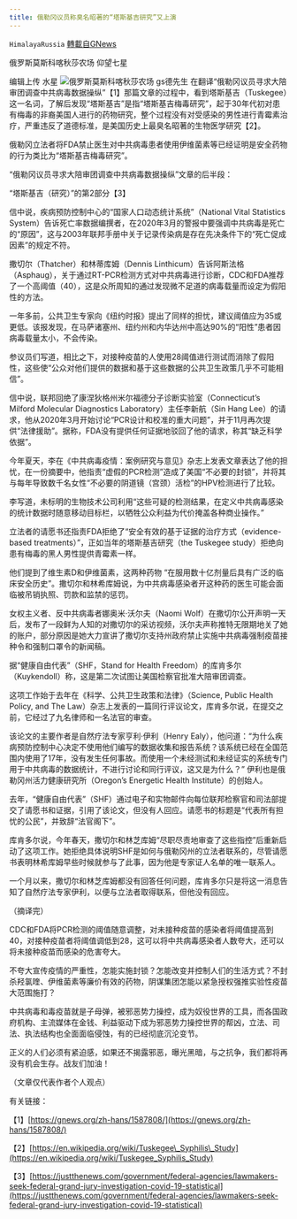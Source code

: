 ```yaml
---
title: 俄勒冈议员称臭名昭著的“塔斯基吉研究”又上演
---
```

`HimalayaRussia` [轉載自GNews](https://gnews.org/zh-hans/1588013/)

俄罗斯莫斯科喀秋莎农场 仰望七星

编辑上传 水星
![](https://assets.gnews.org/wp-content/uploads/2021/10/C-4.jpg)俄罗斯莫斯科喀秋莎农场 gs德先生
在翻译“俄勒冈议员寻求大陪审团调查中共病毒数据操纵”【1】那篇文章的过程中，看到塔斯基吉（Tuskegee）这一名词，了解后发现“塔斯基吉”是指“塔斯基吉梅毒研究”，起于30年代初对患有梅毒的非裔美国人进行的药物研究，整个过程没有对受感染的男性进行青霉素治疗，严重违反了道德标准，是美国历史上最臭名昭著的生物医学研究【2】。

俄勒冈立法者将FDA禁止医生对中共病毒患者使用伊维菌素等已经证明是安全药物的行为类比为“塔斯基吉梅毒研究”。

“俄勒冈议员寻求大陪审团调查中共病毒数据操纵”文章的后半段：

“塔斯基吉（研究）”的第2部分【3】

信中说，疾病预防控制中心的“国家人口动态统计系统”（National Vital Statistics System）告诉死亡率数据编撰者，在2020年3月的警报中要强调中共病毒是死亡的“原因”，这与2003年联邦手册中关于记录传染病是存在先决条件下的“死亡促成因素”的规定不符。

撒切尔（Thatcher）和林蒂库姆（Dennis Linthicum）告诉阿斯法格（Asphaug），关于通过RT-PCR检测方式对中共病毒进行诊断，CDC和FDA推荐了一个高阈值（40），这是众所周知的通过发现微不足道的病毒载量而设定为假阳性的方法。

一年多前，公共卫生专家向《纽约时报》提出了同样的担忧，建议阈值应为35或更低。该报发现，在马萨诸塞州、纽约州和内华达州中高达90%的“阳性”患者因病毒载量太小，不会传染。

参议员们写道，相比之下，对接种疫苗的人使用28阈值进行测试而消除了假阳性，这些使“公众对他们提供的数据和基于这些数据的公共卫生政策几乎不可能相信”。

信中说，联邦回绝了康涅狄格州米尔福德分子诊断实验室（Connecticut’s Milford Molecular Diagnostics Laboratory）主任李新航（Sin Hang Lee）的请求，他从2020年3月开始讨论“PCR设计和校准的重大问题”，并于11月再次提供“法律援助”。据称，FDA没有提供任何证据地驳回了他的请求，称其“缺乏科学依据”。

今年夏天，李在《中共病毒疫情：案例研究与意见》杂志上发表文章表达了他的担忧，在一份摘要中，他指责“虚假的PCR检测”造成了美国“不必要的封锁”，并将其与每年导致数千名女性“不必要的阴道镜（宫颈）活检”的HPV检测进行了比较。

李写道，未标明的生物技术公司利用“这些可疑的检测结果，在定义中共病毒感染的统计数据时随意移动目标栏，以牺牲公众利益为代价掩盖各种商业操作。”

立法者的请愿书还指责FDA拒绝了“安全有效的基于证据的治疗方式（evidence-based treatments）”，正如当年的塔斯基吉研究（the Tuskegee study）拒绝向患有梅毒的黑人男性提供青霉素一样。

他们提到了维生素D和伊维菌素，这两种药物 “在服用数十亿剂量后具有广泛的临床安全历史”。撒切尔和林希库姆说，为中共病毒感染者开这种药的医生可能会面临被吊销执照、罚款和监禁的惩罚。

女权主义者、反中共病毒者娜奥米·沃尔夫（Naomi Wolf）在撒切尔公开声明一天后，发布了一段鲜为人知的对撒切尔的采访视频，沃尔夫声称推特无限期地关了她的账户，部分原因是她大力宣讲了撒切尔支持州政府禁止实施中共病毒强制疫苗接种令和强制口罩令的新闻稿。

据“健康自由代表”（SHF，Stand for Health Freedom）的库肯多尔（Kuykendoll）称，这是第二次试图让美国检察官批准大陪审团调查。

这项工作始于去年在《科学、公共卫生政策和法律》（Science, Public Health Policy, and The Law）杂志上发表的一篇同行评议论文，库肯多尔说，在提交之前，它经过了九名律师和一名法官的审查。

该论文的主要作者是自然疗法专家亨利·伊利（Henry Ealy），他问道：“为什么疾病预防控制中心决定不使用他们编写的数据收集和报告系统？该系统已经在全国范围内使用了17年，没有发生任何事故。而使用一个未经测试和未经证实的系统专门用于中共病毒的数据统计，不进行讨论和同行评议，这又是为什么？” 伊利也是俄勒冈州活力健康研究所（Oregon’s Energetic Health Institute）的创始人。

去年，“健康自由代表”（SHF）通过电子和实物邮件向每位联邦检察官和司法部提交了请愿书和证据，引用了该论文，但没有人回应。请愿书的标题是“代表所有担忧的公民”，并致辞“法官阁下”。

库肯多尔说，今年春天，撒切尔和林芝库姆“尽职尽责地审查了这些指控”后重新启动了这项工作。她拒绝具体说明SHF是如何与俄勒冈州的立法者联系的，尽管请愿书表明林希库姆早些时候就参与了此事，因为他是专家证人名单的唯一联系人。

一个月以来，撒切尔和林芝库姆都没有回答任何问题，库肯多尔只是将这一消息告知了自然疗法专家伊利，以便与立法者取得联系，但他没有回应。

（摘译完）

CDC和FDA将PCR检测的阈值随意调整，对未接种疫苗的感染者将阈值提高到40，对接种疫苗者将阈值调低到28，这可以将中共病毒感染者人数夸大，还可以将未接种疫苗而感染的危害夸大。

不夸大宣传疫情的严重性，怎能实施封锁？怎能改变并控制人们的生活方式？不封杀羟氯喹、伊维菌素等廉价有效的药物，阴谋集团怎能以紧急授权强推实验性疫苗大范围施打？

中共病毒和毒疫苗就是子母弹，被邪恶势力操控，成为奴役世界的工具，而各国政府机构、主流媒体在金钱、利益驱动下成为邪恶势力操控世界的帮凶，立法、司法、执法结构也全面面临侵蚀，有的已经彻底沉沦变节。

正义的人们必须有紧迫感，如果还不揭露邪恶，曝光黑暗，与之抗争，我们都将再没有机会生存。战友们加油！

（文章仅代表作者个人观点）

有关链接：

【1】[https://gnews.org/zh-hans/1587808/](https://gnews.org/zh-hans/1587808/)

【2】[https://en.wikipedia.org/wiki/Tuskegee\_Syphilis\_Study](https://en.wikipedia.org/wiki/Tuskegee_Syphilis_Study)

【3】[https://justthenews.com/government/federal-agencies/lawmakers-seek-federal-grand-jury-investigation-covid-19-statistical](https://justthenews.com/government/federal-agencies/lawmakers-seek-federal-grand-jury-investigation-covid-19-statistical)
